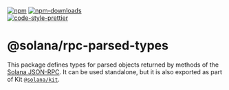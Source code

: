 [![npm][npm-image]][npm-url] [![npm-downloads][npm-downloads-image]][npm-url]
<br />
[![code-style-prettier][code-style-prettier-image]][code-style-prettier-url]

[code-style-prettier-image]: https://img.shields.io/badge/code_style-prettier-ff69b4.svg?style=flat-square
[code-style-prettier-url]: https://github.com/prettier/prettier
[npm-downloads-image]: https://img.shields.io/npm/dm/@solana/rpc-types?style=flat
[npm-image]: https://img.shields.io/npm/v/@solana/rpc-types?style=flat
[npm-url]: https://www.npmjs.com/package/@solana/rpc-types

# @solana/rpc-parsed-types

This package defines types for parsed objects returned by methods of the [Solana JSON-RPC](https://docs.solana.com/api/http). It can be used standalone, but it is also exported as part of Kit [`@solana/kit`](https://github.com/anza-xyz/kit/tree/main/packages/kit).
